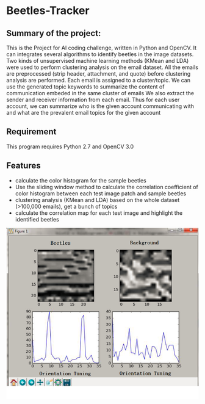 # **Beetles-Tracker**

## **Summary of the project:**

This is the Project for AI coding challenge, written in Python and OpenCV.
It can integrates several algorithms to identify beetles in the image datasets. 
Two kinds of unsupervised machine learning methods (KMean and LDA) were used to perform clustering analysis
on the email dataset. All the emails are preprocessed (strip header, attachment, and quote) before clustering
analysis are performed. Each email is assigned to a cluster/topic. We can use the generated topic keywords to
summarize the content of communication embeded in the same cluster of emails
We also extract the sender and receiver information from each email. Thus for each user account, we can summarize
who is the given account communicating with and what are the prevalent email topics for the given account


## **Requirement**

This program requires Python 2.7 and OpenCV 3.0

## **Features**
* calculate the color histogram for the sample beetles
* Use the sliding window method to calculate the correlation coefficient of color histogram between each
test image patch and sample beetles
* clustering analysis (KMean and LDA) based on the whole dataset (>100,000 emails), get a bunch of topics
* calculate the correlation map for each test image and highlight the identified beetles

![alt text](image/cirvariance.png)

